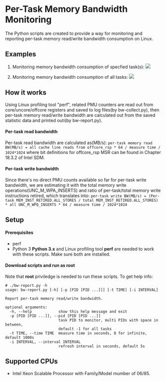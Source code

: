 # Per-Task Memory Bandwidth Monitoring
The Python scripts are created to provide a way for monitoring and reporting per-task memory read/write bandwidth consumption on Linux.

## Examples
1. Monitoring memory bandwidth consumption of specfied task(s):
![](https://github.com/intel/PerTaskMemBWMonitoring/tree/master/img/Screenshot_1.png)

2. Monitoring memory bandwidth consumption of all tasks:
![](https://github.com/intel/PerTaskMemBWMonitoring/tree/master/img/Screenshot_2.png)

## How it works
Using Linux profiling tool "perf", related PMU counters are read out from core/uncore/offcore registers and saved to log files(by bw-collect.py), then per-task memory read/write bandwidth are calculated out from the saved statistic data and printed outi(by bw-report.py).

#### Per-task read bandwidth
Per-task read bandwidth are calculated as(MB/s):
`per-task memory read BW(MB/s) = all cache line reads from offcore_rsp * 64 / measure time / 1024*1024`
where bit definitions for offcore_rsp MSR can be found in Chapter 18.3.2 of Intel SDM.

#### Per-task write bandwidth
Since there's no direct PMU counts available so far for per-task write bandwidth, we are estimating it with the total memory write operations(UNC_M_WPA_INSERTS) and ratio of per-task/total memory write instructions retired, which translates into:
`per-task write BW(MB/s) = (Per-task MEM_INST_RETIRED.ALL_STORES / total MEM_INST_RETIRED.ALL_STORES) * all UNC_M_WPQ_INSERTS * 64 / measure time / 1024*1024`

## Setup
#### Prerequisites
* perf
* Python 3
__Python 3.x__ and Linux profiling tool __perf__ are needed to work with these scripts. Make sure both are installed.

#### Download scripts and run as root
Note that __root__ priviledge is needed to run these scripts. To get help info:
```
# ./bw-report.py -h
usage: bw-report.py [-h] [-p [PID [PID ...]]] [-t TIME] [-i INTERVAL]

Report per-task memory read/write bandwidth.

optional arguments:
  -h, --help            show this help message and exit
  -p [PID [PID ...]], --pid [PID [PID ...]]
                        task PID to monitor, multi PIDs with space in between,
                        default -1 for all tasks
  -t TIME, --time TIME  measure time in seconds, 0 for infinite, default 1000s
  -i INTERVAL, --interval INTERVAL
                        refresh interval in seconds, default 5s
```

## Supported CPUs
* Intel Xeon Scalable Processor with Family/Model mumber of 06/85.
